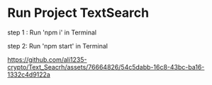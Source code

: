 # Run Project TextSearch

step 1 : Run 'npm i' in Terminal

step 2: Run 'npm start' in Terminal

https://github.com/ali1235-crypto/Text_Seacrh/assets/76664826/54c5dabb-16c8-43bc-ba16-1332c4d9122a

